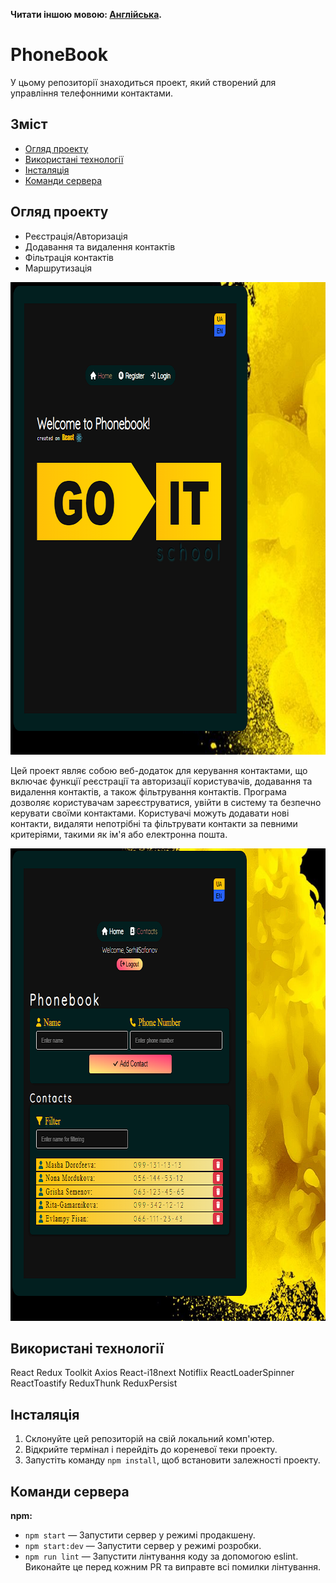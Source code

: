 **Читати іншою мовою: [Англійська](README.md).**

# PhoneBook

У цьому репозиторії знаходиться проект, який створений для управління
телефонними контактами.

## Зміст

- [Огляд проекту](#огляд-проекту)
- [Використані технології](#використані-технології)
- [Інсталяція](#інсталяція)
- [Команди сервера](#команди-сервера)

## Огляд проекту

- Реєстрація/Авторизація
- Додавання та видалення контактів
- Фільтрація контактів
- Маршрутизація

<img src="./public/Phonebook.png" alt="Home page" width="796" height="756">

Цей проект являє собою веб-додаток для керування контактами, що включає функції
реєстрації та авторизації користувачів, додавання та видалення контактів, а
також фільтрування контактів. Програма дозволяє користувачам зареєструватися,
увійти в систему та безпечно керувати своїми контактами. Користувачі можуть
додавати нові контакти, видаляти непотрібні та фільтрувати контакти за певними
критеріями, такими як ім'я або електронна пошта.

<img src="./public/PonebookLogin2.png" alt="Private page" width="796"
height="756">

## Використані технології

React Redux Toolkit Axios React-i18next Notiflix ReactLoaderSpinner
ReactToastify ReduxThunk ReduxPersist

## Інсталяція

1. Склонуйте цей репозиторій на свій локальний комп'ютер.
2. Відкрийте термінал і перейдіть до кореневої теки проекту.
3. Запустіть команду `npm install`, щоб встановити залежності проекту.

## Команди сервера

**npm:**

- `npm start` — Запустити сервер у режимі продакшену.
- `npm start:dev` — Запустити сервер у режимі розробки.
- `npm run lint` — Запустити лінтування коду за допомогою eslint. Виконайте це
  перед кожним PR та виправте всі помилки лінтування.

